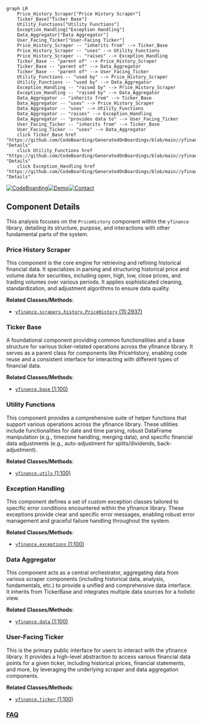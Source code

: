 ```mermaid
graph LR
    Price_History_Scraper["Price History Scraper"]
    Ticker_Base["Ticker Base"]
    Utility_Functions["Utility Functions"]
    Exception_Handling["Exception Handling"]
    Data_Aggregator["Data Aggregator"]
    User_Facing_Ticker["User-Facing Ticker"]
    Price_History_Scraper -- "inherits from" --> Ticker_Base
    Price_History_Scraper -- "uses" --> Utility_Functions
    Price_History_Scraper -- "raises" --> Exception_Handling
    Ticker_Base -- "parent of" --> Price_History_Scraper
    Ticker_Base -- "parent of" --> Data_Aggregator
    Ticker_Base -- "parent of" --> User_Facing_Ticker
    Utility_Functions -- "used by" --> Price_History_Scraper
    Utility_Functions -- "used by" --> Data_Aggregator
    Exception_Handling -- "raised by" --> Price_History_Scraper
    Exception_Handling -- "raised by" --> Data_Aggregator
    Data_Aggregator -- "inherits from" --> Ticker_Base
    Data_Aggregator -- "uses" --> Price_History_Scraper
    Data_Aggregator -- "uses" --> Utility_Functions
    Data_Aggregator -- "raises" --> Exception_Handling
    Data_Aggregator -- "provides data to" --> User_Facing_Ticker
    User_Facing_Ticker -- "inherits from" --> Ticker_Base
    User_Facing_Ticker -- "uses" --> Data_Aggregator
    click Ticker_Base href "https://github.com/CodeBoarding/GeneratedOnBoardings/blob/main//yfinance/Ticker_Base.md" "Details"
    click Utility_Functions href "https://github.com/CodeBoarding/GeneratedOnBoardings/blob/main//yfinance/Utility_Functions.md" "Details"
    click Exception_Handling href "https://github.com/CodeBoarding/GeneratedOnBoardings/blob/main//yfinance/Exception_Handling.md" "Details"
```
[![CodeBoarding](https://img.shields.io/badge/Generated%20by-CodeBoarding-9cf?style=flat-square)](https://github.com/CodeBoarding/GeneratedOnBoardings)[![Demo](https://img.shields.io/badge/Try%20our-Demo-blue?style=flat-square)](https://www.codeboarding.org/demo)[![Contact](https://img.shields.io/badge/Contact%20us%20-%20contact@codeboarding.org-lightgrey?style=flat-square)](mailto:contact@codeboarding.org)

## Component Details

This analysis focuses on the `PriceHistory` component within the `yfinance` library, detailing its structure, purpose, and interactions with other fundamental parts of the system.

### Price History Scraper
This component is the core engine for retrieving and refining historical financial data. It specializes in parsing and structuring historical price and volume data for securities, including open, high, low, close prices, and trading volumes over various periods. It applies sophisticated cleaning, standardization, and adjustment algorithms to ensure data quality.


**Related Classes/Methods**:

- <a href="https://github.com/ranaroussi/yfinance/blob/master/yfinance/scrapers/history.py#L15-L2937" target="_blank" rel="noopener noreferrer">`yfinance.scrapers.history.PriceHistory` (15:2937)</a>


### Ticker Base
A foundational component providing common functionalities and a base structure for various ticker-related operations across the yfinance library. It serves as a parent class for components like PriceHistory, enabling code reuse and a consistent interface for interacting with different types of financial data.


**Related Classes/Methods**:

- <a href="https://github.com/ranaroussi/yfinance/blob/master/yfinance/base.py#L1-L100" target="_blank" rel="noopener noreferrer">`yfinance.base` (1:100)</a>


### Utility Functions
This component provides a comprehensive suite of helper functions that support various operations across the yfinance library. These utilities include functionalities for date and time parsing, robust DataFrame manipulation (e.g., timezone handling, merging data), and specific financial data adjustments (e.g., auto-adjustment for splits/dividends, back-adjustment).


**Related Classes/Methods**:

- <a href="https://github.com/ranaroussi/yfinance/blob/master/yfinance/utils.py#L1-L100" target="_blank" rel="noopener noreferrer">`yfinance.utils` (1:100)</a>


### Exception Handling
This component defines a set of custom exception classes tailored to specific error conditions encountered within the yfinance library. These exceptions provide clear and specific error messages, enabling robust error management and graceful failure handling throughout the system.


**Related Classes/Methods**:

- <a href="https://github.com/ranaroussi/yfinance/blob/master/yfinance/exceptions.py#L1-L100" target="_blank" rel="noopener noreferrer">`yfinance.exceptions` (1:100)</a>


### Data Aggregator
This component acts as a central orchestrator, aggregating data from various scraper components (including historical data, analysis, fundamentals, etc.) to provide a unified and comprehensive data interface. It inherits from TickerBase and integrates multiple data sources for a holistic view.


**Related Classes/Methods**:

- <a href="https://github.com/ranaroussi/yfinance/blob/master/yfinance/data.py#L1-L100" target="_blank" rel="noopener noreferrer">`yfinance.data` (1:100)</a>


### User-Facing Ticker
This is the primary public interface for users to interact with the yfinance library. It provides a high-level abstraction to access various financial data points for a given ticker, including historical prices, financial statements, and more, by leveraging the underlying scraper and data aggregation components.


**Related Classes/Methods**:

- <a href="https://github.com/ranaroussi/yfinance/blob/master/yfinance/ticker.py#L1-L100" target="_blank" rel="noopener noreferrer">`yfinance.ticker` (1:100)</a>




### [FAQ](https://github.com/CodeBoarding/GeneratedOnBoardings/tree/main?tab=readme-ov-file#faq)